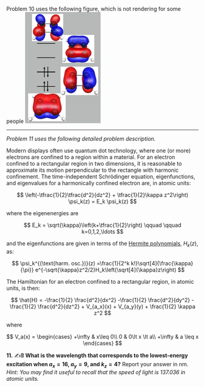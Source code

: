 Problem 10 uses the following figure, which is not rendering for some people
![image](../linkedFiles/butadiene.png)

----
*Problem 11 uses the following detailed problem description.*

Modern displays often use quantum dot technology, where one (or more) electrons are confined to a region within a material. For an electron confined to a rectangular region in two dimensions, it is reasonable to approximate its motion perpendicular to the rectangle with harmonic confinement. The time-independent Schr&ouml;dinger equation, eigenfunctions, and eigenvalues for a harmonically confined electron are, in atomic units:

$$
\left(-\tfrac{1}{2}\tfrac{d^2}{dz^2} + \tfrac{1}{2}\kappa z^2\right) \psi_k(z) = E_k \psi_k(z)
$$

where the eigenenergies are

$$
E_k = \sqrt{\kappa}\left(k+\tfrac{1}{2}\right) \qquad \qquad k=0,1,2,\ldots
$$

and the eigenfunctions are given in terms of the [Hermite polynomials](https://en.wikipedia.org/wiki/Hermite_polynomials), $H_k(z)$, as:

$$
\psi_k^{(\text{harm. osc.})}(z) =\frac{1}{2^k k!}\sqrt[4]{\frac{\kappa}{\pi}}
e^{-\sqrt{\kappa}z^2/2}H_k\left(\sqrt[4]{\kappa}z\right)
$$

The Hamiltonian for an electron confined to a rectangular region, in atomic units, is then:

$$
\hat{H} = -\frac{1}{2} \frac{d^2}{dx^2} -\frac{1}{2} \frac{d^2}{dy^2} -\frac{1}{2} \frac{d^2}{dz^2} + V_{a_x}(x) + V_{a_y}(y) + \frac{1}{2} \kappa z^2
$$

where

$$
V_a(x) = 
\begin{cases}
    +\infty & x\leq 0\\
    0       & 0\lt x \lt a\\
    +\infty & a \leq x
\end{cases}
$$

**11.** &#x270d;&#xfe0f;&#x1F5A9; **What is the wavelength that corresponds to the lowest-energy excitation when $a_x = 16$, $a_y = 9$, and $k_z = 4$?** Report your answer in nm. *Hint: You may find it useful to recall that the speed of light is 137.036 in atomic units.*
